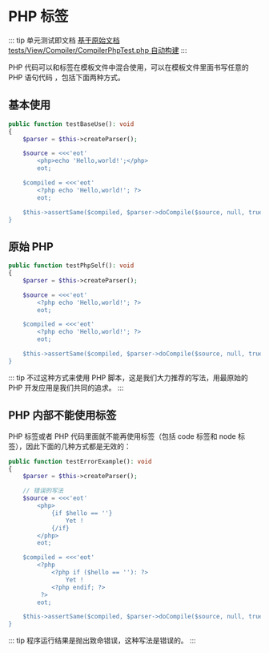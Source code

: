 # PHP 标签

::: tip 单元测试即文档
[基于原始文档 tests/View/Compiler/CompilerPhpTest.php 自动构建](https://github.com/hunzhiwange/framework/blob/master/tests/View/Compiler/CompilerPhpTest.php)
:::
    
PHP 代码可以和标签在模板文件中混合使用，可以在模板文件里面书写任意的 PHP 语句代码 ，包括下面两种方式。

## 基本使用


``` php
public function testBaseUse(): void
{
    $parser = $this->createParser();

    $source = <<<'eot'
        <php>echo 'Hello,world!';</php>
        eot;

    $compiled = <<<'eot'
        <?php echo 'Hello,world!'; ?>
        eot;

    $this->assertSame($compiled, $parser->doCompile($source, null, true));
}
```
    

## 原始 PHP


``` php
public function testPhpSelf(): void
{
    $parser = $this->createParser();

    $source = <<<'eot'
        <?php echo 'Hello,world!'; ?>
        eot;

    $compiled = <<<'eot'
        <?php echo 'Hello,world!'; ?>
        eot;

    $this->assertSame($compiled, $parser->doCompile($source, null, true));
}
```
    
::: tip
不过这种方式来使用 PHP 脚本，这是我们大力推荐的写法，用最原始的 PHP 开发应用是我们共同的追求。
:::
    
## PHP 内部不能使用标签

PHP 标签或者 PHP 代码里面就不能再使用标签（包括 code 标签和 node 标签），因此下面的几种方式都是无效的：

``` php
public function testErrorExample(): void
{
    $parser = $this->createParser();

    // 错误的写法
    $source = <<<'eot'
        <php>
            {if $hello == ''}
                Yet !
            {/if}
        </php>
        eot;

    $compiled = <<<'eot'
        <?php 
            <?php if ($hello == ''): ?>
                Yet !
            <?php endif; ?>
         ?>
        eot;

    $this->assertSame($compiled, $parser->doCompile($source, null, true));
}
```
    
::: tip
程序运行结果是抛出致命错误，这种写法是错误的。
:::